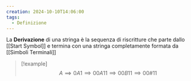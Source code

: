 ```yaml
---
creation: 2024-10-10T14:06:00
tags:
  - Definizione
---
```

La **Derivazione** di una stringa è la sequenza di riscritture che parte dallo [[Start Symbol]] e termina con una stringa completamente formata da [[Simboli Terminali]]

>[!example] 
>$$A \implies 0A1 \implies 00A11 \implies 00B11 \implies 00\#11$$
>
